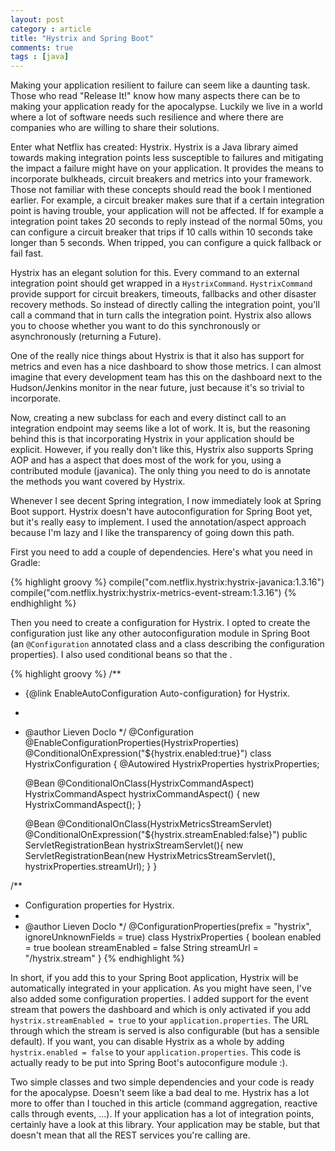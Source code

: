 ```yaml
---
layout: post
category : article
title: "Hystrix and Spring Boot"
comments: true
tags : [java]
---
```


Making your application resilient to failure can seem like a daunting task. Those who read "Release It!" know how many aspects there can be to making your application ready for the apocalypse. Luckily we live in a world where a lot of software needs such resilience and where there are companies who are willing to share their solutions.

Enter what Netflix has created: Hystrix.<!--more--> Hystrix is a Java library aimed towards making integration points less susceptible to failures and mitigating the impact a failure might have on your application. It provides the means to incorporate bulkheads, circuit breakers and metrics into your framework. Those not familiar with these concepts should read the book I mentioned earlier. For example, a circuit breaker makes sure that if a certain integration point is having trouble, your application will not be affected. If for example a integration point takes 20 seconds to reply instead of the normal 50ms, you can configure a circuit breaker that trips if 10 calls within 10 seconds take longer than 5 seconds. When tripped, you can configure a quick fallback or fail fast.

Hystrix has an elegant solution for this. Every command to an external integration point should get wrapped in a `HystrixCommand`. `HystrixCommand` provide support for circuit breakers, timeouts, fallbacks and other disaster recovery methods. So instead of directly calling the integration point, you'll call a command that in turn calls the integration point. Hystrix also allows you to choose whether you want to do this synchronously or asynchronously (returning a Future). 

One of the really nice things about Hystrix is that it also has support for metrics and even has a nice dashboard to show those metrics. I can almost imagine that every development team has this on the dashboard next to the Hudson/Jenkins monitor in the near future, just because it's so trivial to incorporate. 

Now, creating a new subclass for each and every distinct call to an integration endpoint may seems like a lot of work. It is, but the reasoning behind this is that incorporating Hystrix in your application should be explicit. However, if you really don't like this, Hystrix also supports Spring AOP and has a aspect that does most of the work for you, using a contributed module (javanica). The only thing you need to do is annotate the methods you want covered by Hystrix.

Whenever I see decent Spring integration, I now immediately look at Spring Boot support. Hystrix doesn't have autoconfiguration for Spring Boot yet, but it's really easy to implement. I used the annotation/aspect approach because I'm lazy and I like the transparency of going down this path.

First you need to add a couple of dependencies. Here's what you need in Gradle:

{% highlight groovy %}
compile("com.netflix.hystrix:hystrix-javanica:1.3.16")
compile("com.netflix.hystrix:hystrix-metrics-event-stream:1.3.16")
{% endhighlight %}

Then you need to create a configuration for Hystrix. I opted to create the configuration just like any other autoconfiguration module in Spring Boot (an `@Configuration` annotated class and a class describing the configuration properties). I also used conditional beans so that the .

{% highlight groovy %}
/**
 * {@link EnableAutoConfiguration Auto-configuration} for Hystrix.
 *
 * @author Lieven Doclo
 */
@Configuration
@EnableConfigurationProperties(HystrixProperties)
@ConditionalOnExpression("\${hystrix.enabled:true}")
class HystrixConfiguration {
    @Autowired
    HystrixProperties hystrixProperties;

    @Bean
    @ConditionalOnClass(HystrixCommandAspect)
    HystrixCommandAspect hystrixCommandAspect() {
        new HystrixCommandAspect();
    }

    @Bean
    @ConditionalOnClass(HystrixMetricsStreamServlet)
    @ConditionalOnExpression("\${hystrix.streamEnabled:false}")
    public ServletRegistrationBean hystrixStreamServlet(){
        new ServletRegistrationBean(new HystrixMetricsStreamServlet(), hystrixProperties.streamUrl);
    }
}

/**
 * Configuration properties for Hystrix.
 *
 * @author Lieven Doclo
 */
@ConfigurationProperties(prefix = "hystrix", ignoreUnknownFields = true)
class HystrixProperties {
    boolean enabled = true
    boolean streamEnabled = false
    String streamUrl = "/hystrix.stream"
}
{% endhighlight %}

In short, if you add this to your Spring Boot application, Hystrix will be automatically integrated in your application. As you might have seen, I've also added some configuration properties. I added support for the event stream that powers the dashboard and which is only activated if you add `hystrix.streamEnabled = true` to your `application.properties`. The URL through which the stream is served is also configurable (but has a sensible default). If you want, you can disable Hystrix as a whole by adding `hystrix.enabled = false` to your `application.properties`. This code is actually ready to be put into Spring Boot's autoconfigure module :).

Two simple classes and two simple dependencies and your code is ready for the apocalypse. Doesn't seem like a bad deal to me. Hystrix has a lot more to offer than I touched in this article (command aggregation, reactive calls through events, ...). If your application has a lot of integration points, certainly have a look at this library. Your application may be stable, but that doesn't mean that all the REST services you're calling are.
